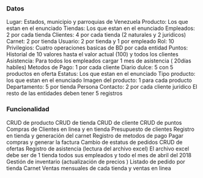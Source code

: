 ### Datos
Lugar: Estados, municipio y parroquias de Venezuela
Producto: Los que estan en el enunciado
Tiendas: Los que estan en el enunciado
Empleados: 2 por cada tienda
Clientes: 4 por cada tienda (2 naturales y 2 juridicos)
Carnet: 2 por tienda
Usuario: 2 por tienda y 1 por empleado
Rol: 10
Privilegios: Cuatro operaciones basicas de BD por cada entidad
Puntos: Historial de 10 valores hasta el valor actual (100) y todos los clientes
Asistencia: Para todos los empleados cargar 1 mes de asistencia ( 20días habiles)
Metodos de Pago: 1 por cada cliente
Diario dulce: 5 con 5 productos en oferta
Estatus: Los que estan en el enunciado
Tipo producto: los que estan en el enunciado
Imagen del producto: 1 para cada producto
Departamento: 5 por tienda
Persona Contacto: 2 por cada cliente juridico
El resto de las entidades deben tener 5 registros

### Funcionalidad
CRUD de producto
CRUD de tienda
CRUD de cliente
CRUD de puntos
Compras de Clientes en linea y en tienda
Presupuesto de clientes
Registro en tienda y generación del carnet
Registro de metodos de pago
Pagar compras y generar la factura
Cambio de estatus de pedidos
CRUD de ofertas
Registro de asistencia (lectura del archivo excel)
El archivo excel debe ser de 1 tienda todos sus empleados y todo el mes de abril del 2018
Gestión de inventario (actualización de precios )
Listado de pedido por tienda
Carnet
Ventas mensuales de cada tienda y ventas en linea




